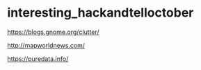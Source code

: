 # interesting_hackandtelloctober

https://blogs.gnome.org/clutter/

http://mapworldnews.com/

https://puredata.info/

